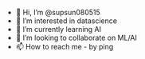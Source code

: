 - 👋 Hi, I’m @supsun080515
- 👀 I’m interested in datascience
- 🌱 I’m currently learning AI
- 💞️ I’m looking to collaborate on ML/AI
- 📫 How to reach me - by ping

<!---
supsun080515/supsun080515 is a ✨ special ✨ repository because its `README.md` (this file) appears on your GitHub profile.
You can click the Preview link to take a look at your changes.
--->
